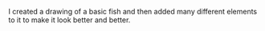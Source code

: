 I created a drawing of a basic fish and then added many different elements to it to make it look better and better.
